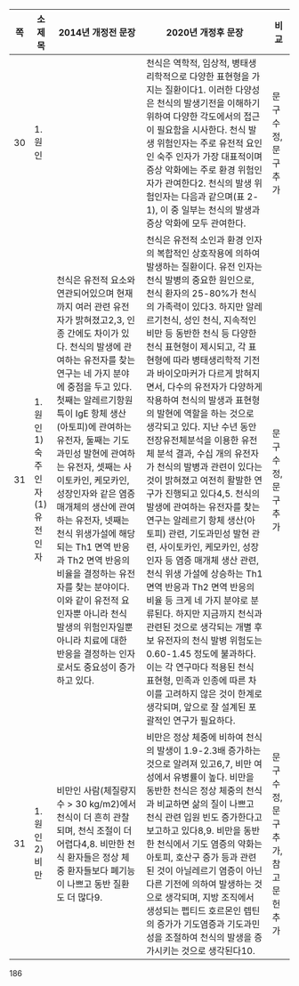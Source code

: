 | 쪽 | 소제목 | 2014년 개정전 문장 | 2020년 개정후 문장 | 비교 |
|---|---|---|---|---|
| 30 | 1. 원인 | | 천식은 역학적, 임상적, 병태생리학적으로 다양한 표현형을 가지는 질환이다1. 이러한 다양성은 천식의 발생기전을 이해하기 위하여 다양한 각도에서의 접근이 필요함을 시사한다. 천식 발생 위험인자는 주로 유전적 요인인 숙주 인자가 가장 대표적이며 증상 악화에는 주로 환경 위험인자가 관여한다2. 천식의 발생 위험인자는 다음과 같으며(표 2-1), 이 중 일부는 천식의 발생과 증상 악화에 모두 관여한다. | 문구수정, 문구추가 |
| 31 | 1. 원인<br>1) 숙주인자<br>(1) 유전 인자 | 천식은 유전적 요소와 연관되어있으며 현재까지 여러 관련 유전자가 밝혀졌고2,3, 인종 간에도 차이가 있다. 천식의 발생에 관여하는 유전자를 찾는 연구는 네 가지 분야에 중점을 두고 있다. 첫째는 알레르기항원 특이 IgE 항체 생산(아토피)에 관여하는 유전자, 둘째는 기도과민성 발현에 관여하는 유전자, 셋째는 사이토카인, 케모카인, 성장인자와 같은 염증 매개체의 생산에 관여하는 유전자, 넷째는 천식 위생가설에 해당되는 Th1 면역 반응과 Th2 면역 반응의 비율을 결정하는 유전자를 찾는 분야이다. 이와 같이 유전적 요인자뿐 아니라 천식 발생의 위험인자일뿐 아니라 치료에 대한 반응을 결정하는 인자로서도 중요성이 증가하고 있다. | 천식은 유전적 소인과 환경 인자의 복합적인 상호작용에 의하여 발생하는 질환이다. 유전 인자는 천식 발병의 중요한 원인으로, 천식 환자의 25-80%가 천식의 가족력이 있다3. 하지만 알레르기천식, 성인 천식, 지속적인 비만 등 동반한 천식 등 다양한 천식 표현형이 제시되고, 각 표현형에 따라 병태생리학적 기전과 바이오마커가 다르게 밝혀지면서, 다수의 유전자가 다양하게 작용하여 천식의 발생과 표현형의 발현에 역할을 하는 것으로 생각되고 있다. 지난 수년 동안 전장유전체분석을 이용한 유전체 분석 결과, 수십 개의 유전자가 천식의 발병과 관련이 있다는 것이 밝혀졌고 여전히 활발한 연구가 진행되고 있다4,5. 천식의 발생에 관여하는 유전자를 찾는 연구는 알레르기 항체 생산(아토피) 관련, 기도과민성 발현 관련, 사이토카인, 케모카인, 성장인자 등 염증 매개체 생산 관련, 천식 위생 가설에 상승하는 Th1 면역 반응과 Th2 면역 반응의 비율 등 크게 네 가지 분야로 분류된다. 하지만 지금까지 천식과 관련된 것으로 생각되는 개별 후보 유전자의 천식 발병 위험도는 0.60-1.45 정도에 불과하다. 이는 각 연구마다 적용된 천식 표현형, 민족과 인종에 따른 차이를 고려하지 않은 것이 한계로 생각되며, 앞으로 잘 설계된 포괄적인 연구가 필요하다. | 문구수정, 문구추가 |
| 31 | 1. 원인<br>2) 비만 | 비만인 사람(체질량지수 > 30 kg/m2)에서 천식이 더 흔히 관찰되며, 천식 조절이 더 어렵다4,8. 비만한 천식 환자들은 정상 체중 환자들보다 폐기능이 나쁘고 동반 질환도 더 많다9. | 비만은 정상 체중에 비하여 천식의 발생이 1.9-2.3배 증가하는 것으로 알려져 있고6,7, 비만 여성에서 유병률이 높다. 비만을 동반한 천식은 정상 체중의 천식과 비교하면 삶의 질이 나쁘고 천식 관련 입원 빈도 증가한다고 보고하고 있다8,9. 비만을 동반한 천식에서 기도 염증의 약화는 아토피, 호산구 증가 등과 관련된 것이 아닐레르기 염증이 아닌 다른 기전에 의하여 발생하는 것으로 생각되며, 지방 조직에서 생성되는 펩티드 호르몬인 렙틴의 증가가 기도염증과 기도과민성을 조절하여 천식의 발생을 증가시키는 것으로 생각된다10. | 문구수정, 문구추가, 참고문헌 추가 |

<PAGE>186